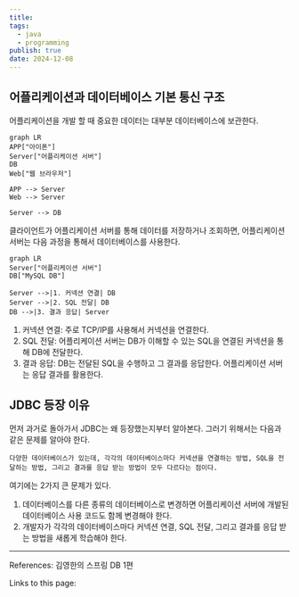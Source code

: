 ```yaml
---
title: 
tags:
  - java
  - programming
publish: true
date: 2024-12-08
---
```

## 어플리케이션과 데이터베이스 기본 통신 구조

어플리케이션을 개발 할 때 중요한 데이터는 대부분 데이터베이스에 보관한다. 

```mermaid
graph LR
APP["아이폰"]
Server["어플리케이션 서버"]
DB
Web["웹 브라우저"]

APP --> Server
Web --> Server

Server --> DB
```

클라이언트가 어플리케이션 서버를 통해 데이터를 저장하거나 조회하면, 어플리케이션 서버는 다음 과정을 통해서 데이터베이스를 사용한다.

```mermaid
graph LR
Server["어플리케이션 서버"]
DB["MySQL DB"]

Server -->|1. 커넥션 연결| DB
Server -->|2. SQL 전달| DB
DB -->|3. 결과 응답| Server
```
1. 커넥션 연결: 주로 TCP/IP를 사용해서 커넥션을 연결한다.
3. SQL 전달: 어플리케이션 서버는 DB가 이해할 수 있는 SQL을 연결된 커넥션을 통해 DB에 전달한다.
3. 결과 응답: DB는 전달된 SQL을 수행하고 그 결과를 응답한다. 어플리케이션 서버는 응답 결과를 활용한다.

## JDBC 등장 이유
먼저 과거로 돌아가서 JDBC는 왜 등장했는지부터 알아본다. 그러기 위해서는 다음과 같은 문제를 알아야 한다.

`다양한 데이터베이스가 있는데, 각각의 데이터베이스마다 커넥션을 연결하는 방법, SQL을 전달하는 방법, 그리고 결과를 응답 받는 방법이 모두 다르다는 점이다.`

여기에는 2가지 큰 문제가 있다.
1. 데이터베이스를 다른 종류의 데이터베이스로 변경하면 어플리케이션 서버에 개발된 데이터베이스 사용 코드도 함께 변경해야 한다.
2. 개발자가 각각의 데이터베이스마다 커넥션 연결, SQL 전달, 그리고 결과를 응답 받는 방법을 새롭게 학습해야 한다.



---
References: 김영한의 스프링 DB 1편

Links to this page: 
